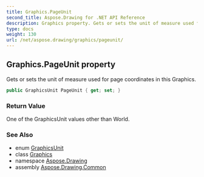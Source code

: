 ```yaml
---
title: Graphics.PageUnit
second_title: Aspose.Drawing for .NET API Reference
description: Graphics property. Gets or sets the unit of measure used for page coordinates in this Graphics
type: docs
weight: 130
url: /net/aspose.drawing/graphics/pageunit/
---
```

## Graphics.PageUnit property

Gets or sets the unit of measure used for page coordinates in this Graphics.

```csharp
public GraphicsUnit PageUnit { get; set; }
```

### Return Value

One of the GraphicsUnit values other than World.

### See Also

* enum [GraphicsUnit](../../graphicsunit/)
* class [Graphics](../)
* namespace [Aspose.Drawing](../../graphics/)
* assembly [Aspose.Drawing.Common](../../../)


